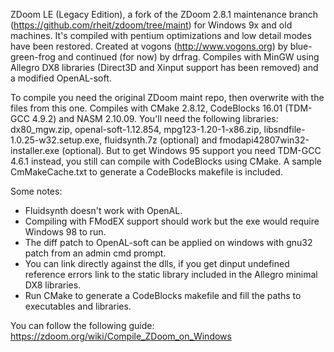 ZDoom LE (Legacy Edition), a fork of the ZDoom 2.8.1 maintenance branch (https://github.com/rheit/zdoom/tree/maint)
for Windows 9x and old machines. It's compiled with pentium optimizations and low detail modes have been restored.
 Created at vogons (http://www.vogons.org) by blue-green-frog and continued (for now) by drfrag.
 Compiles with MinGW using Allegro DX8 libraries (Direct3D and Xinput support has been removed) and a modified
OpenAL-soft.

 To compile you need the original ZDoom maint repo, then overwrite with the files from this one.
 Compiles with CMake 2.8.12, CodeBlocks 16.01 (TDM-GCC 4.9.2) and NASM 2.10.09. You'll need the following libraries:
dx80_mgw.zip, openal-soft-1.12.854, mpg123-1.20-1-x86.zip, libsndfile-1.0.25-w32.setup.exe, fluidsynth.7z (optional)
and fmodapi42807win32-installer.exe (optional).
 But to get Windows 95 support you need TDM-GCC 4.6.1 instead, you still can compile with CodeBlocks using CMake.
 A sample CmMakeCache.txt to generate a CodeBlocks makefile is included.
 
 Some notes:
 - Fluidsynth doesn't work with OpenAL.
 - Compiling with FModEX support should work but the exe would require Windows 98 to run.
 - The diff patch to OpenAL-soft can be applied on windows with gnu32 patch from an admin cmd prompt.
 - You can link directly against the dlls, if you get dinput undefined reference errors link to the static library
included in the Allegro minimal DX8 libraries.
 - Run CMake to generate a CodeBlocks makefile and fill the paths to executables and libraries.
 
 You can follow the following guide:
 https://zdoom.org/wiki/Compile_ZDoom_on_Windows
 